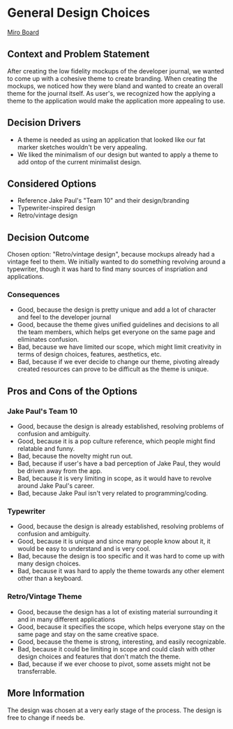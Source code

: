 # General Design Choices
[Miro Board](https://miro.com/app/board/uXjVKMZsuM0=/)
## Context and Problem Statement

After creating the low fidelity mockups of the developer journal, we wanted to come up with a cohesive theme to 
create branding. When creating the mockups, we noticed how they were bland and wanted to create an overall theme for the 
journal itself. As user's, we recognized how the applying a theme to the application would make the application more 
appealing to use.


<!-- This is an optional element. Feel free to remove. -->
## Decision Drivers

* A theme is needed as using an application that looked like our fat marker sketches wouldn't be very appealing.
* We liked the minimalism of our design but wanted to apply a theme to add ontop of the current minimalist design.

## Considered Options

* Reference Jake Paul's "Team 10" and their design/branding
* Typewriter-inspired design
* Retro/vintage design

## Decision Outcome

Chosen option: "Retro/vintage design", because mockups already had a vintage feel to them. We initially wanted to do 
something revolving around a typewriter, though it was hard to find many sources of inspriation and applications.

### Consequences

* Good, because the design is pretty unique and add a lot of character and feel to the developer journal
* Good, because the theme gives unified guidelines and decisions to all the team members, which helps get everyone on the
  same page and eliminates confusion.
* Bad, because we have limited our scope, which might limit creativity in terms of design choices, features, aesthetics, etc.
* Bad, because if we ever decide to change our theme, pivoting already created resources can prove to be difficult as the
  theme is unique.

## Pros and Cons of the Options

### Jake Paul's Team 10

* Good, because the design is already established, resolving problems of confusion and ambiguity.
* Good, because it is a pop culture reference, which people might find relatable and funny.
* Bad, because the novelty might run out.
* Bad, because if user's have a bad perception of Jake Paul, they would be driven away from the app.
* Bad, because it is very limiting in scope, as it would have to revolve around Jake Paul's career.
* Bad, because Jake Paul isn't very related to programming/coding.

### Typewriter

* Good, because the design is already established, resolving problems of confusion and ambiguity.
* Good, because it is unique and since many people know about it, it would be easy to understand and is very cool.
* Bad, because the design is too specific and it was hard to come up with many design choices.
* Bad, because it was hard to apply the theme towards any other element other than a keyboard.

### Retro/Vintage Theme
* Good, because the design has a lot of existing material surrounding it and in many different applications
* Good, because it specifies the scope, which helps everyone stay on the same page and stay on the same creative space.
* Good, because the theme is strong, interesting, and easily recognizable.
* Bad, because it could be limiting in scope and could clash with other design choices and features that don't match the 
theme.
* Bad, because if we ever choose to pivot, some assets might not be transferrable.

## More Information
 The design was chosen at a very early stage of the process. The design is free to change if needs be.
